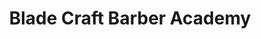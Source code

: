 ---
title: "Blade Craft Barber Academy"
url: /dallas/blade-craft-barber-academy/
shop: hairdresser
---